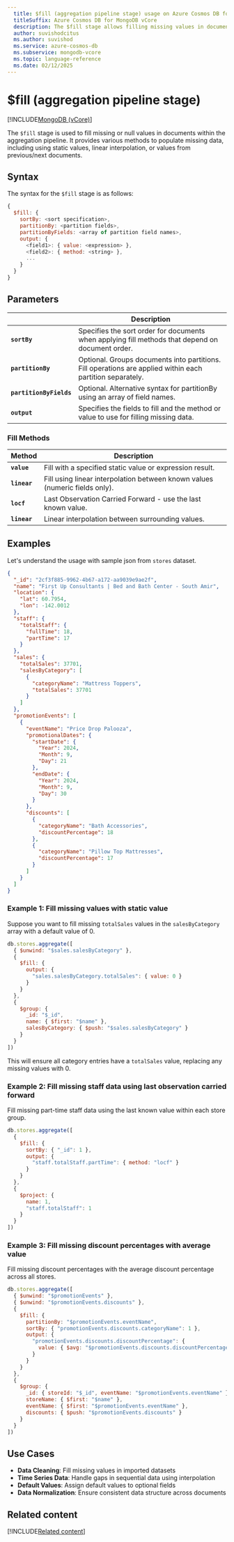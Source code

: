 ```yaml
---
  title: $fill (aggregation pipeline stage) usage on Azure Cosmos DB for MongoDB vCore
  titleSuffix: Azure Cosmos DB for MongoDB vCore
  description: The $fill stage allows filling missing values in documents based on specified methods and criteria.
  author: suvishodcitus
  ms.author: suvishod
  ms.service: azure-cosmos-db
  ms.subservice: mongodb-vcore
  ms.topic: language-reference
  ms.date: 02/12/2025
---
```


# $fill (aggregation pipeline stage)

[!INCLUDE[MongoDB (vCore)](~/reusable-content/ce-skilling/azure/includes/cosmos-db/includes/appliesto-mongodb-vcore.md)]

The `$fill` stage is used to fill missing or null values in documents within the aggregation pipeline. It provides various methods to populate missing data, including using static values, linear interpolation, or values from previous/next documents.

## Syntax

The syntax for the `$fill` stage is as follows:

```javascript
{
  $fill: {
    sortBy: <sort specification>,
    partitionBy: <partition fields>,
    partitionByFields: <array of partition field names>,
    output: {
      <field1>: { value: <expression> },
      <field2>: { method: <string> },
      ...
    }
  }
}
```

## Parameters

| | Description |
| --- | --- |
| **`sortBy`** | Specifies the sort order for documents when applying fill methods that depend on document order. |
| **`partitionBy`** | Optional. Groups documents into partitions. Fill operations are applied within each partition separately. |
| **`partitionByFields`** | Optional. Alternative syntax for partitionBy using an array of field names. |
| **`output`** | Specifies the fields to fill and the method or value to use for filling missing data. |

### Fill Methods

| Method | Description |
| --- | --- |
| **`value`** | Fill with a specified static value or expression result. |
| **`linear`** | Fill using linear interpolation between known values (numeric fields only). |
| **`locf`** | Last Observation Carried Forward - use the last known value. |
| **`linear`** | Linear interpolation between surrounding values. |

## Examples

Let's understand the usage with sample json from `stores` dataset.

```json
{
  "_id": "2cf3f885-9962-4b67-a172-aa9039e9ae2f",
  "name": "First Up Consultants | Bed and Bath Center - South Amir",
  "location": {
    "lat": 60.7954,
    "lon": -142.0012
  },
  "staff": {
    "totalStaff": {
      "fullTime": 18,
      "partTime": 17
    }
  },
  "sales": {
    "totalSales": 37701,
    "salesByCategory": [
      {
        "categoryName": "Mattress Toppers",
        "totalSales": 37701
      }
    ]
  },
  "promotionEvents": [
    {
      "eventName": "Price Drop Palooza",
      "promotionalDates": {
        "startDate": {
          "Year": 2024,
          "Month": 9,
          "Day": 21
        },
        "endDate": {
          "Year": 2024,
          "Month": 9,
          "Day": 30
        }
      },
      "discounts": [
        {
          "categoryName": "Bath Accessories",
          "discountPercentage": 18
        },
        {
          "categoryName": "Pillow Top Mattresses",
          "discountPercentage": 17
        }
      ]
    }
  ]
}
```

### Example 1: Fill missing values with static value

Suppose you want to fill missing `totalSales` values in the `salesByCategory` array with a default value of 0.

```javascript
db.stores.aggregate([
  { $unwind: "$sales.salesByCategory" },
  {
    $fill: {
      output: {
        "sales.salesByCategory.totalSales": { value: 0 }
      }
    }
  },
  {
    $group: {
      _id: "$_id",
      name: { $first: "$name" },
      salesByCategory: { $push: "$sales.salesByCategory" }
    }
  }
])
```

This will ensure all category entries have a `totalSales` value, replacing any missing values with 0.

### Example 2: Fill missing staff data using last observation carried forward

Fill missing part-time staff data using the last known value within each store group.

```javascript
db.stores.aggregate([
  {
    $fill: {
      sortBy: { "_id": 1 },
      output: {
        "staff.totalStaff.partTime": { method: "locf" }
      }
    }
  },
  {
    $project: {
      name: 1,
      "staff.totalStaff": 1
    }
  }
])
```

### Example 3: Fill missing discount percentages with average value

Fill missing discount percentages with the average discount percentage across all stores.

```javascript
db.stores.aggregate([
  { $unwind: "$promotionEvents" },
  { $unwind: "$promotionEvents.discounts" },
  {
    $fill: {
      partitionBy: "$promotionEvents.eventName",
      sortBy: { "promotionEvents.discounts.categoryName": 1 },
      output: {
        "promotionEvents.discounts.discountPercentage": { 
          value: { $avg: "$promotionEvents.discounts.discountPercentage" } 
        }
      }
    }
  },
  {
    $group: {
      _id: { storeId: "$_id", eventName: "$promotionEvents.eventName" },
      storeName: { $first: "$name" },
      eventName: { $first: "$promotionEvents.eventName" },
      discounts: { $push: "$promotionEvents.discounts" }
    }
  }
])
```


## Use Cases

- **Data Cleaning**: Fill missing values in imported datasets
- **Time Series Data**: Handle gaps in sequential data using interpolation
- **Default Values**: Assign default values to optional fields
- **Data Normalization**: Ensure consistent data structure across documents

## Related content

[!INCLUDE[Related content](../includes/related-content.md)]